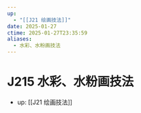 ```yaml
---
up:
  - "[[J21 绘画技法]]"
date: 2025-01-27
ctime: 2025-01-27T23:35:59
aliases:
  - 水彩、水粉画技法
---
```


# J215 水彩、水粉画技法

- up: [[J21 绘画技法]]
